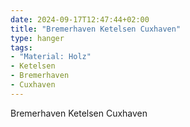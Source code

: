 ```yaml
---
date: 2024-09-17T12:47:44+02:00
title: "Bremerhaven Ketelsen Cuxhaven"
type: hanger
tags:
- "Material: Holz"
- Ketelsen
- Bremerhaven
- Cuxhaven
---
```

Bremerhaven Ketelsen Cuxhaven
